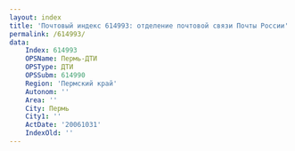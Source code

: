 ```yaml
---
layout: index
title: 'Почтовый индекс 614993: отделение почтовой связи Почты России'
permalink: /614993/
data:
    Index: 614993
    OPSName: Пермь-ДТИ
    OPSType: ДТИ
    OPSSubm: 614990
    Region: 'Пермский край'
    Autonom: ''
    Area: ''
    City: Пермь
    City1: ''
    ActDate: '20061031'
    IndexOld: ''
---
```

